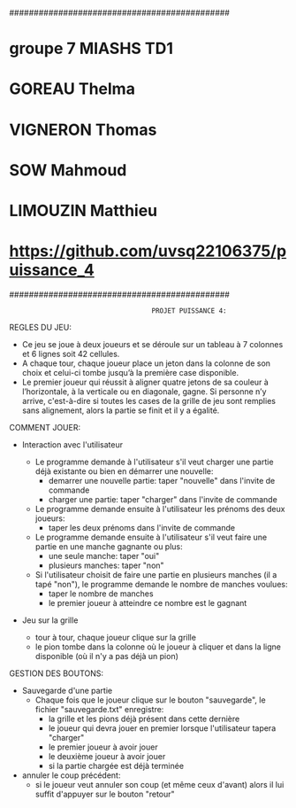 #############################################
# groupe 7 MIASHS TD1
# GOREAU Thelma
# VIGNERON Thomas
# SOW Mahmoud
# LIMOUZIN Matthieu
# https://github.com/uvsq22106375/puissance_4
#############################################


                                        PROJET PUISSANCE 4:


REGLES DU JEU:

- Ce jeu se joue à deux joueurs et se déroule sur un tableau à 7 colonnes et 6 lignes soit 42 cellules. 
- A chaque tour, chaque joueur place un jeton dans la colonne de son choix et celui-ci tombe jusqu’à la première case disponible. 
- Le premier joueur qui réussit à aligner quatre jetons de sa couleur à l’horizontale, à la verticale ou en diagonale, gagne. Si personne n’y arrive, c'est-à-dire si toutes les cases de la grille de jeu sont remplies sans alignement, alors la partie se finit et il y a égalité.


COMMENT JOUER:

- Interaction avec l'utilisateur
    - Le programme demande à l'utilisateur s'il veut charger une partie déjà existante ou bien en démarrer une nouvelle:
        - demarrer une nouvelle partie: taper "nouvelle" dans l'invite de commande
        - charger une partie: taper "charger" dans l'invite de commande
    - Le programme demande ensuite à l'utilisateur les prénoms des deux joueurs:
        - taper les deux prénoms dans l'invite de commande
    - Le programme demande ensuite à l'utilisateur s'il veut faire une partie en une manche gagnante ou plus:
        - une seule manche: taper "oui"
        - plusieurs manches: taper "non"
    - Si l'utilisateur choisit de faire une partie en plusieurs manches (il a tapé "non"), le programme demande le nombre de manches voulues:
        - taper le nombre de manches
        - le premier joueur à atteindre ce nombre est le gagnant

- Jeu sur la grille
    - tour à tour, chaque joueur clique sur la grille
    - le pion tombe dans la colonne où le joueur à cliquer et dans la ligne disponible (où il n'y a pas déjà un pion)


GESTION DES BOUTONS:

- Sauvegarde d'une partie
    - Chaque fois que le joueur clique sur le bouton "sauvegarde", le fichier "sauvegarde.txt" enregistre:
        - la grille et les pions déjà présent dans cette dernière
        - le joueur qui devra jouer en premier lorsque l'utilisateur tapera "charger"
        - le premier joueur à avoir jouer
        - le deuxième joueur à avoir jouer
        - si la partie chargée est déjà terminée
- annuler le coup précédent:
    - si le joueur veut annuler son coup (et même ceux d'avant) alors il lui suffit d'appuyer sur le bouton "retour"












